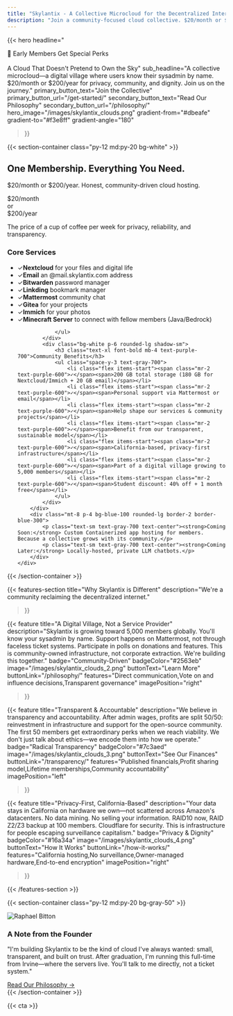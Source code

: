 ```yaml
---
title: "Skylantix - A Collective Microcloud for the Decentralized Internet"
description: "Join a community-focused cloud collective. $20/month or $200/year for Nextcloud, email, Bitwarden, and more. Limited to 5,000 members. Privacy-first. Transparent. Human-scale."
---
```


{{< hero
    headline="<div class='inline-block bg-blue-600 text-white text-sm font-semibold px-4 py-2 rounded-full mb-4'>🌱 Early Members Get Special Perks</div><br>A Cloud That Doesn't Pretend to Own the Sky"
    sub_headline="A collective microcloud—a digital village where users know their sysadmin by name. $20/month or $200/year for privacy, community, and dignity. Join us on the journey."
    primary_button_text="Join the Collective"
    primary_button_url="/get-started/"
    secondary_button_text="Read Our Philosophy"
    secondary_button_url="/philosophy/"
    hero_image="/images/skylantix_clouds.png"
    gradient-from="#dbeafe"
    gradient-to="#f3e8ff"
    gradient-angle="180"
>}}

{{< section-container class="py-12 md:py-20 bg-white" >}}
<div class="max-w-6xl mx-auto px-4 sm:px-6 lg:px-8">
    <h2 class="text-2xl sm:text-3xl font-bold text-center mb-3 md:mb-4">One Membership. Everything You Need.</h2>
    <p class="text-lg sm:text-xl text-gray-600 text-center mb-8 md:mb-12">$20/month or $200/year. Honest, community-driven cloud hosting.</p>
    <div class="max-w-4xl mx-auto bg-gradient-to-br from-blue-50 to-purple-100 p-8 md:p-12 rounded-2xl shadow-lg border-2 border-gray-300 hover:shadow-xl hover:scale-[1.02] hover:border-blue-500 transition-all duration-300">
        <div class="text-center mb-8">
            <div class="flex items-baseline justify-center space-x-4">
                <div class="text-5xl font-bold text-transparent bg-clip-text bg-gradient-to-r from-blue-600 to-purple-600">$20<span class="text-2xl">/month</span></div>
                <span class="text-2xl text-gray-600">or</span>
                <div class="text-5xl font-bold text-transparent bg-clip-text bg-gradient-to-r from-blue-600 to-purple-600">$200<span class="text-2xl">/year</span></div>
            </div>
            <p class="text-gray-600 italic">The price of a cup of coffee per week for privacy, reliability, and transparency.</p>
        </div>
        <div class="grid grid-cols-1 md:grid-cols-2 gap-6">
            <div class="bg-white p-6 rounded-lg shadow-sm">
                <h3 class="text-xl font-bold mb-4 text-blue-700">Core Services</h3>
                <ul class="space-y-3 text-gray-700">
                    <li class="flex items-start"><span class="mr-2 text-blue-600">✓</span><span><strong>Nextcloud</strong> for your files and digital life</span></li>
                    <li class="flex items-start"><span class="mr-2 text-blue-600">✓</span><span><strong>Email</strong> an @mail.skylantix.com address</span></li>
                    <li class="flex items-start"><span class="mr-2 text-blue-600">✓</span><span><strong>Bitwarden</strong> password manager</span></li>
                    <li class="flex items-start"><span class="mr-2 text-blue-600">✓</span><span><strong>Linkding</strong> bookmark manager</span></li>
                    <li class="flex items-start"><span class="mr-2 text-blue-600">✓</span><span><strong>Mattermost</strong> community chat</span></li>
                    <li class="flex items-start"><span class="mr-2 text-blue-600">✓</span><span><strong>Gitea</strong> for your projects</span></li>
                    <li class="flex items-start"><span class="mr-2 text-blue-600">✓</span><span><strong>Immich</strong> for your photos</span></li>
                    <li class="flex items-start"><span class="mr-2 text-blue-600">✓</span><span><strong>Minecraft Server</strong> to connect with fellow members (Java/Bedrock)</span></li>

                </ul>
            </div>
            <div class="bg-white p-6 rounded-lg shadow-sm">
                <h3 class="text-xl font-bold mb-4 text-purple-700">Community Benefits</h3>
                <ul class="space-y-3 text-gray-700">
                    <li class="flex items-start"><span class="mr-2 text-purple-600">✓</span><span>200 GB total storage (180 GB for Nextcloud/Immich + 20 GB email)</span></li>
                    <li class="flex items-start"><span class="mr-2 text-purple-600">✓</span><span>Personal support via Mattermost or email</span></li>
                    <li class="flex items-start"><span class="mr-2 text-purple-600">✓</span><span>Help shape our services & community projects</span></li>
                    <li class="flex items-start"><span class="mr-2 text-purple-600">✓</span><span>Benefit from our transparent, sustainable model</span></li>
                    <li class="flex items-start"><span class="mr-2 text-purple-600">✓</span><span>California-based, privacy-first infrastructure</span></li>
                    <li class="flex items-start"><span class="mr-2 text-purple-600">✓</span><span>Part of a digital village growing to 5,000 members</span></li>
                    <li class="flex items-start"><span class="mr-2 text-purple-600">✓</span><span>Student discount: 40% off + 1 month free</span></li>
                </ul>
            </div>
        </div>
        <div class="mt-8 p-4 bg-blue-100 rounded-lg border-2 border-blue-300">
            <p class="text-sm text-gray-700 text-center"><strong>Coming Soon:</strong> Custom Containerized app hosting for members. Because a collective grows with its community.</p>
            <p class="text-sm text-gray-700 text-center"><strong>Coming Later:</strong> Locally-hosted, private LLM chatbots.</p>   
        </div>
    </div>
</div>
{{< /section-container >}}

{{< features-section
    title="Why Skylantix is Different"
    description="We're a community reclaiming the decentralized internet."
>}}

{{< feature
    title="A Digital Village, Not a Service Provider"
    description="Skylantix is growing toward 5,000 members globally. You'll know your sysadmin by name. Support happens on Mattermost, not through faceless ticket systems. Participate in polls on donations and features. This is community-owned infrastructure, not corporate extraction. We're building this together."
    badge="Community-Driven"
    badgeColor="#2563eb"
    image="/images/skylantix_clouds_2.png"
    buttonText="Learn More"
    buttonLink="/philosophy/"
    features="Direct communication,Vote on and influence decisions,Transparent governance"
    imagePosition="right"
>}}

{{< feature
    title="Transparent & Accountable"
    description="We believe in transparency and accountability. After admin wages, profits are split 50/50: reinvestment in infrastructure and support for the open-source community. The first 50 members get extraordinary perks when we reach viability. We don't just talk about ethics—we encode them into how we operate."
    badge="Radical Transparency"
    badgeColor="#7c3aed"
    image="/images/skylantix_clouds_3.png"
    buttonText="See Our Finances"
    buttonLink="/transparency/"
    features="Published financials,Profit sharing model,Lifetime memberships,Community accountability"
    imagePosition="left"
>}}

{{< feature
    title="Privacy-First, California-Based"
    description="Your data stays in California on hardware we own—not scattered across Amazon's datacenters. No data mining. No selling your information. RAID10 now, RAID Z2/Z3 backup at 100 members. Cloudflare for security. This is infrastructure for people escaping surveillance capitalism."
    badge="Privacy & Dignity"
    badgeColor="#16a34a"
    image="/images/skylantix_clouds_4.png"
    buttonText="How It Works"
    buttonLink="/how-it-works/"
    features="California hosting,No surveillance,Owner-managed hardware,End-to-end encryption"
    imagePosition="right"
>}}

{{< /features-section >}}

{{< section-container class="py-12 md:py-20 bg-gray-50" >}}
<div class="max-w-4xl mx-auto text-center">
    <img src="/images/airplane.png" alt="Raphael Bitton" class="w-24 h-24 rounded-full mx-auto mb-4">
    <h3 class="text-2xl font-bold text-gray-900 mb-2">A Note from the Founder</h3>
    <p class="text-lg text-gray-600 mb-6">
        "I'm building Skylantix to be the kind of cloud I've always wanted: small, transparent, and built on trust. After graduation, I'm running this full-time from Irvine—where the servers live. You'll talk to me directly, not a ticket system."
    </p>
    <a href="/philosophy" class="text-blue-600 font-semibold hover:underline">
        Read Our Philosophy &rarr;
    </a>
</div>
{{< /section-container >}}

{{< cta >}}
